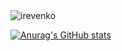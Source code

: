 <img src="https://komarev.com/ghpvc/?username=irevenko" alt="irevenko"/>

[![Anurag's GitHub stats](https://github-readme-stats.vercel.app/api?username=irevenko)](https://github.com/anuraghazra/github-readme-stats)
